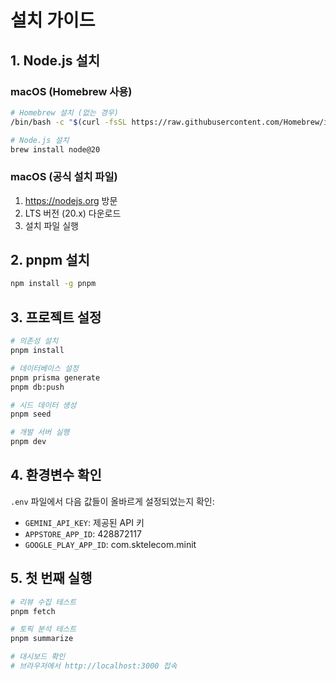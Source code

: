 # 설치 가이드

## 1. Node.js 설치

### macOS (Homebrew 사용)
```bash
# Homebrew 설치 (없는 경우)
/bin/bash -c "$(curl -fsSL https://raw.githubusercontent.com/Homebrew/install/HEAD/install.sh)"

# Node.js 설치
brew install node@20
```

### macOS (공식 설치 파일)
1. https://nodejs.org 방문
2. LTS 버전 (20.x) 다운로드
3. 설치 파일 실행

## 2. pnpm 설치
```bash
npm install -g pnpm
```

## 3. 프로젝트 설정
```bash
# 의존성 설치
pnpm install

# 데이터베이스 설정
pnpm prisma generate
pnpm db:push

# 시드 데이터 생성
pnpm seed

# 개발 서버 실행
pnpm dev
```

## 4. 환경변수 확인
`.env` 파일에서 다음 값들이 올바르게 설정되었는지 확인:
- `GEMINI_API_KEY`: 제공된 API 키
- `APPSTORE_APP_ID`: 428872117
- `GOOGLE_PLAY_APP_ID`: com.sktelecom.minit

## 5. 첫 번째 실행
```bash
# 리뷰 수집 테스트
pnpm fetch

# 토픽 분석 테스트
pnpm summarize

# 대시보드 확인
# 브라우저에서 http://localhost:3000 접속
```

